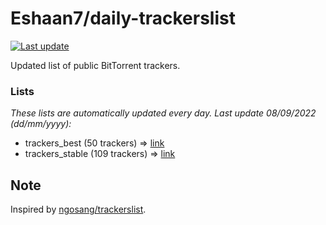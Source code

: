 
# Eshaan7/daily-trackerslist 

[![Last update](https://img.shields.io/badge/Last%20update-08/09/2022-blue.svg)](#)

Updated list of public BitTorrent trackers.

### Lists
*These lists are automatically updated every day. Last update 08/09/2022 (_dd/mm/yyyy_):*

* trackers_best (50 trackers) => [link](https://raw.githubusercontent.com/eshaan7/daily-trackerslist/master/trackers_best.txt)
* trackers_stable (109 trackers) => [link](https://raw.githubusercontent.com/eshaan7/daily-trackerslist/master/trackers_stable.txt)

## Note

Inspired by [ngosang/trackerslist](https://github.com/ngosang/trackerslist).
